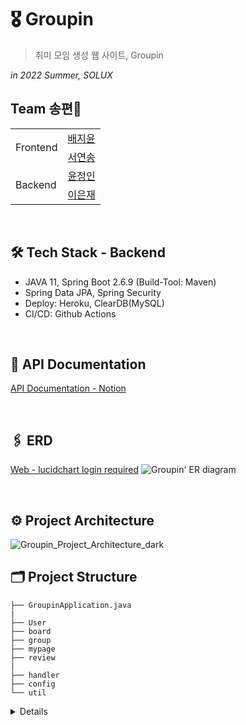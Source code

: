 # 🎖 Groupin
> 취미 모임 생성 웹 사이트, Groupin

*in 2022 Summer, SOLUX*

## Team 송편🍡
<table>
  <tr>
    <td rowspan="2" align="center">
      Frontend
    </td>
    <td> <a href="https://github.com/Jiyoongrace"> 배지윤 </a> </td>
  </tr>
  <tr>
    <td> <a href="https://github.com/seoyeonsong"> 서연송 </a> </td>
  </tr>
  <tr>
    <td rowspan="2">Backend</td>
    <td> <a href="https://github.com/JeongIn37"> 윤정인 </a> </td>
  </tr>
  <tr>
    <td> <a href="https://github.com/lucy1287"> 이은재 </a> </td>
  </tr>
</table>

<br/>

## 🛠 Tech Stack - Backend
- JAVA 11, Spring Boot 2.6.9 (Build-Tool: Maven)
- Spring Data JPA, Spring Security
- Deploy: Heroku, ClearDB(MySQL)
- CI/CD: Github Actions

<br/>

## 📄 API Documentation
[API Documentation - Notion](https://jonnie37.notion.site/API-7df2549689984788b4ab3292b84525fc)

<br/>

## 🖇 ERD
[Web - lucidchart login required](https://lucid.app/lucidchart/5e6200f4-0887-45a2-a9c7-869e7da87dcc/edit?viewport_loc=80%2C-523%2C1698%2C1903%2C0_0&invitationId=inv_406b038c-5d00-4a4e-848f-dccce514e4dc#)
<img alt="Groupin' ER diagram" src="https://user-images.githubusercontent.com/54874529/185191940-5eb9faa5-5b3b-40c5-bbc6-fc448235ce93.png">

<br/>

## ⚙️ Project Architecture
<img alt="Groupin_Project_Architecture_dark" src="https://user-images.githubusercontent.com/54874529/185190335-0bcab811-98a4-40f3-b390-958ec77a6ed7.png">

<br/>

## 🗂 Project Structure
```
├── GroupinApplication.java
|
├── User
├── board
├── group
├── mypage
├── review
|
├── handler
├── config
└── util
```

<details>
<summary> Details </summary>
<div markdown="1">
  ```
  ├── GroupinApplication.java
  ├── User
  │   ├── controller
  │   │   └── AuthController.java
  │   ├── dto
  │   │   └── SignupDto.java
  │   ├── entity
  │   │   └── User.java
  │   ├── repository
  │   │   └── UserRepository.java
  │   └── service
  │       └── AuthService.java
  ├── board
  │   ├── controller
  │   │   ├── BoardController.java
  │   │   └── CommentController.java
  │   ├── domain
  │   │   ├── Board.java
  │   │   └── Comment.java
  │   ├── dto
  │   │   ├── BoardWriteDto.java
  │   │   └── CommentDto.java
  │   ├── repository
  │   │   ├── BoardRepository.java
  │   │   └── CommentRepository.java
  │   └── service
  │       ├── BoardService.java
  │       └── CommentService.java
  ├── config
  │   ├── SecurityConfig.java
  │   ├── WebMvcConfig.java
  │   └── auth
  │       ├── PrincipalDetails.java
  │       └── PrincipalDetailsService.java
  ├── group
  │   ├── controller
  │   │   ├── GroupController.java
  │   │   └── GroupProposalController.java
  │   ├── domain
  │   │   ├── GroupProposal.java
  │   │   ├── GroupRelation.java
  │   │   └── Groupin.java
  │   ├── dto
  │   │   ├── GroupDto.java
  │   │   ├── GroupProposalDto.java
  │   │   └── GroupRelationDto.java
  │   ├── repository
  │   │   ├── GroupProposalRepository.java
  │   │   ├── GroupRelationRepository.java
  │   │   └── GroupRepository.java
  │   └── service
  │       ├── GroupProposalService.java
  │       └── GroupService.java
  ├── handler
  │   ├── ControllerExceptionHandler.java
  │   ├── GlobalExceptionHandler.java
  │   └── ex
  │       ├── CustomException.java
  │       ├── CustomValidationException.java
  │       ├── ErrorCode.java
  │       └── ErrorResponse.java
  ├── mypage
  │   ├── controller
  │   │   └── MyPageController.java
  │   └── service
  │       └── MyPageService.java
  ├── review
  │   ├── controller
  │   │   ├── RCommentController.java
  │   │   └── ReviewController.java
  │   ├── domain
  │   │   ├── RComment.java
  │   │   └── Review.java
  │   ├── dto
  │   │   ├── RCommentDto.java
  │   │   └── ReviewWriteDto.java
  │   ├── repository
  │   │   ├── RCommentRepository.java
  │   │   └── ReviewRepository.java
  │   └── service
  │       ├── RCommentService.java
  │       └── ReviewService.java
  └── util
      ├── CMRespDto.java
      └── Script.java
  ```


</div>
</details>
